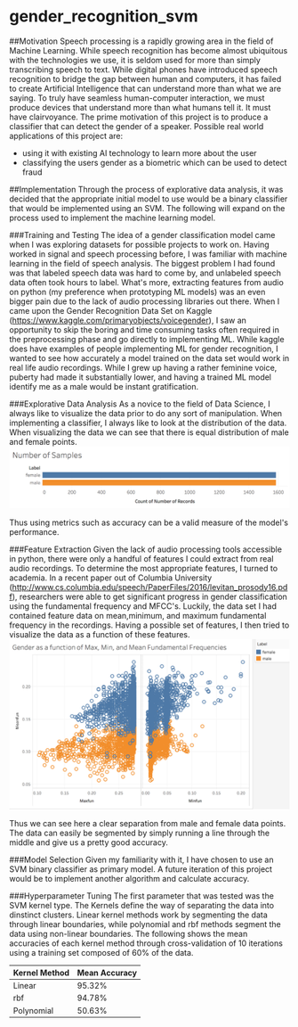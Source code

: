 # gender_recognition_svm

##Motivation
Speech processing is a rapidly growing area in the field of Machine Learning. While speech recognition has become almost ubiquitous with the technologies we use, it is seldom used for more than simply transcribing speech to text. While digital phones have introduced speech recognition to bridge the gap between human and computers, it has failed to create Artificial Intelligence that can understand more than what we are saying. To truly have seamless human-computer interaction, we must produce devices that understand more than what humans tell it. It must have clairvoyance. The prime motivation of this project is to produce a classifier that can detect the gender of a speaker. Possible real world applications of this project are: 
  - using it with existing AI technology to learn more about the user 
  - classifying the users gender as a biometric which can be used to detect fraud 

##Implementation 
Through the process of explorative data analysis, it was decided that the appropriate initial model to use would be a binary classifier that would be implemented using an SVM. The following will expand on the process used to implement the machine learning model.

###Training and Testing 
The idea of a gender classification model came when I was exploring datasets for possible projects to work on. Having worked in signal and speech processing before, I was familiar with machine learning in the field of speech analysis. The biggest problem I had found was that labeled speech data was hard to come by, and unlabeled speech data often took hours to label. What's more, extracting features from audio on python (my preference when prototyping ML models) was an even bigger pain due to the lack of audio processing libraries out there. When I came upon the Gender Recognition Data Set on Kaggle (https://www.kaggle.com/primaryobjects/voicegender), I saw an opportunity to skip the boring and time consuming tasks often required in the preprocessing phase and go directly to implementing ML. While kaggle does have examples of people implementing ML for gender recognition, I wanted to see how accurately a model trained on the data set would work in real life audio recordings. While I grew up having a rather feminine voice, puberty had made it substantially lower, and having a trained ML model identify me as a male would be instant gratification. 

###Explorative Data Analysis 
As a novice to the field of Data Science, I always like to visualize the data prior to do any sort of manipulation. When implementing a classifier, I always like to look at the distribution of the data. When visualizing the data we can see that there is equal distribution of male and female points. 
![data distribution](docs/data_set_size.png)

Thus using metrics such as accuracy can be a valid measure of the model's performance. 

###Feature Extraction 
Given the lack of audio processing tools accessible in python, there were only a handful of features I could extract from real audio recordings. To determine the most appropriate features, I turned to academia. In a recent paper out of Columbia University (http://www.cs.columbia.edu/speech/PaperFiles/2016/levitan_prosody16.pdf), researchers were able to get significant progress in gender classification using the fundamental frequency and MFCC's. Luckily, the data set I had contained feature data on mean,minimum, and maximum fundamental frequency in the recordings. Having a possible set of features, I then tried to visualize the data as a function of these features.  
![Features](docs/mean,min,max.png)

Thus we can see here a clear separation from male and female data points. The data can easily be segmented by simply running a line through the middle and give us a pretty good accuracy. 

###Model Selection 
Given my familiarity with it, I have chosen to use an SVM binary classifier as primary model. A future iteration of this project would be to implement another algorithm and calculate accuracy. 

###Hyperparameter Tuning 
The first parameter that was tested was the SVM kernel type. The Kernels define the way of separating the data into dinstinct clusters. Linear kernel methods work by segmenting the data through linear boundaries, while polynomial and rbf methods segment the data using non-linear boundaries. The following shows the mean accuracies of each kernel method through cross-validation of 10 iterations using a training set composed of 60% of the data. 

| Kernel Method  |Mean Accuracy |
| ------------- | ------------- |
| Linear  | 95.32%  |
| rbf  | 94.78%  |
| Polynomial | 50.63% | 
